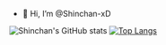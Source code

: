 - 👋 Hi, I’m @Shinchan-xD

![Shinchan's GitHub stats](https://github-readme-stats.vercel.app/api?username=Shinchan-xD&show_icons=true&theme=radical)
[![Top Langs](https://github-readme-stats.vercel.app/api/top-langs/?username=Shinchan-xD)](https://github.com/Shinchan-xD/github-readme-stats)







